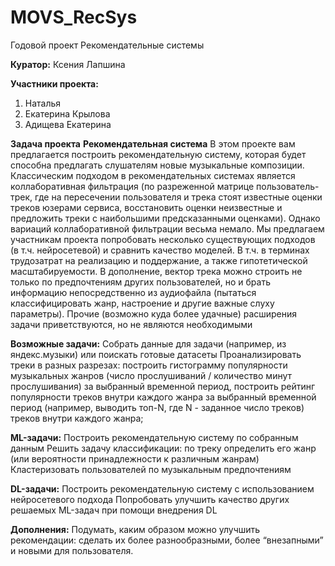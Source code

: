 # MOVS_RecSys
Годовой проект Рекомендательные системы

**Куратор:** Ксения Лапшина

**Участники проекта:**
1. Наталья
2. Екатерина Крылова
3. Адищева Екатерина

**Задача проекта**
**Рекомендательная система**
В этом проекте вам предлагается построить рекомендательную систему, которая будет способна предлагать слушателям новые музыкальные композиции. Классическим подходом в рекомендательных системах является коллаборативная фильтрация (по разреженной матрице пользователь-трек, где на пересечении пользователя и трека стоят известные оценки треков юзерами сервиса, восстановить оценки неизвестные и предложить треки с наибольшими предсказанными оценками). Однако вариаций коллаборативной фильтрации весьма немало. Мы предлагаем участникам проекта попробовать несколько существующих подходов (в т.ч. нейросетевой) и сравнить качество моделей. В т.ч. в терминах трудозатрат на реализацию и поддержание, а также гипотетической масштабируемости.
В дополнение, вектор трека можно строить не только по предпочтениям других пользователей, но и брать информацию непосредственно из аудиофайла (пытаться классифицировать жанр, настроение и другие важные слуху параметры). Прочие (возможно куда более удачные) расширения задачи приветствуются, но не являются необходимыми

**Возможные задачи:**
Собрать данные для задачи (например, из яндекс.музыки) или поискать готовые датасеты
Проанализировать треки в разных разрезах: построить гистограмму популярности музыкальных жанров (число прослушиваний / количество минут прослушивания) за выбранный временной период, построить рейтинг популярности треков внутри каждого жанра за выбранный временной период (например, выводить топ-N, где N - заданное число треков) треков внутри каждого жанра;

**ML-задачи:**
Построить рекомендательную систему по собранным данным
Решить задачу классификации: по треку определить его жанр (или вероятности принадлежности к различным жанрам)
Кластеризовать пользователей по музыкальным предпочтениям

**DL-задачи:**
Построить рекомендательную систему с использованием нейросетевого подхода
Попробовать улучшить качество других решаемых ML-задач при помощи внедрения DL

**Дополнения:**
Подумать, каким образом можно улучшить рекомендации: сделать их более разнообразными, более “внезапными” и новыми для пользователя.

